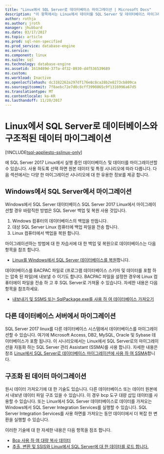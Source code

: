 ```yaml
---
title: "Linux에서 SQL Server로 데이터베이스 마이그레이션 | Microsoft Docs"
description: "이 항목에서는 Linux에서 데이터를 SQL Server 및 데이터베이스 마이그레이션에 대 한 다양 한 옵션을 설명 합니다."
author: rothja
ms.author: jroth
manager: jhubbard
ms.date: 03/17/2017
ms.topic: article
ms.prod: sql-non-specified
ms.prod_service: database-engine
ms.service: 
ms.component: linux
ms.suite: sql
ms.technology: database-engine
ms.assetid: 1619489d-377a-4f32-8930-d4f536539689
ms.custom: 
ms.workload: Inactive
ms.openlocfilehash: dc3182262a297df176e8c8ca28b2e8273cb809ca
ms.sourcegitcommit: 7f8aebc72e7d0c8cff3990865c9f1316996a67d5
ms.translationtype: MT
ms.contentlocale: ko-KR
ms.lasthandoff: 11/20/2017
---
```

# <a name="migrate-databases-and-structured-data-to-sql-server-on-linux"></a>Linux에서 SQL Server로 데이터베이스와 구조적된 데이터 마이그레이션 

[!INCLUDE[tsql-appliesto-sslinux-only](../includes/tsql-appliesto-sslinux-only.md)]

에 SQL Server 2017 Linux에서 실행 중인 데이터베이스 및 데이터를 마이그레이션할 수 있습니다. 사용 하도록 선택 하면 원본 데이터 및 특정 시나리오에 따라 다릅니다. 다음 섹션에서는 다양 한 마이그레이션 시나리오에 대 한 유용한 정보를 제공 합니다.

## <a name="migrate-from-sql-server-on-windows"></a>Windows에서 SQL Server에서 마이그레이션
Windows에서 SQL Server 데이터베이스 SQL Server 2017 Linux에서 마이그레이션할 경우 바람직한 방법은 SQL Server 백업 및 복원 사용 것입니다.

1. Windows 컴퓨터의 데이터베이스의 백업을 만듭니다.
2. 대상 SQL Server Linux 컴퓨터에 백업 파일을 전송 합니다.
3. Linux 컴퓨터에서 백업을 복원 합니다. 

마이그레이션하는 방법에 대 한 자습서에 대 한 백업 및 복원으로 데이터베이스는 다음 항목을 참조 합니다.

- [Linux를 Windows에서 SQL Server 데이터베이스를 복원](sql-server-linux-migrate-restore-database.md)합니다.

데이터베이스를 BACPAC 파일로 (프로그램 데이터베이스 스키마 및 데이터를 포함 하는 압축 된 파일)에 내보낼 수 이기도 합니다. BACPAC 파일을 설정한 경우에 Linux 컴퓨터에이 파일을 전송 하 고 후 SQL Server로 가져올 수 있습니다. 자세한 내용은 다음 항목을 참조하세요.

- [내보내기 및 SSMS 또는 SqlPackage.exe를 사용 하 여 데이터베이스 가져오기](sql-server-linux-migrate-ssms.md)

## <a name="migrate-from-other-database-servers"></a>다른 데이터베이스 서버에서 마이그레이션
SQL Server 2017 linux를 다른 데이터베이스 시스템에서 데이터베이스를 마이그레이션할 수 있습니다. 여기에 Microsoft Access, DB2, MySQL, Oracle 및 Sybase 데이터베이스가 포함 됩니다. 이 시나리오에서는 Linux에서 SQL Server로의 마이그레이션을 자동화 하는 SQL Server 관리 Assistant (SSMA)를 사용 합니다. 자세한 내용은 참조 [Linux에서 SQL Server로 데이터베이스 마이그레이션에 사용 하 여 SSMA](sql-server-linux-migrate-ssma.md)합니다.  

## <a name="migrate-structured-data"></a>구조화 된 데이터 마이그레이션
원시 데이터 가져오기에 대 한 기술도 있습니다. 다른 데이터베이스 또는 데이터 원본에서 내보낸 데이터 파일 구조 있을 수 있습니다. 이 경우 bcp 도구 대량 삽입 데이터를 사용할 수 있습니다. 또는 Linux에서 SQL Server 데이터베이스로 데이터를 가져오는 Windows에서 SQL Server Integration Services를 실행할 수 있습니다. SQL Server Integration Services를 사용 하면를 가져오는 동안 데이터에서 더 복잡 한 변환을 실행할 수 있습니다. 

이러한 기술에 대 한 자세한 내용은 다음 항목을 참조 합니다.

- [Bcp 사용 하 여 대량 복사 데이터](sql-server-linux-migrate-bcp.md)
- [추출, 변환 및 SSIS와 Linux에서 SQL Server에 대 한 데이터를 로드 합니다.](sql-server-linux-migrate-ssis.md) 
